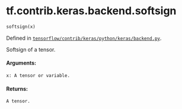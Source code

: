 <div itemscope itemtype="http://developers.google.com/ReferenceObject">
<meta itemprop="name" content="tf.contrib.keras.backend.softsign" />
</div>

# tf.contrib.keras.backend.softsign

``` python
softsign(x)
```



Defined in [`tensorflow/contrib/keras/python/keras/backend.py`](https://www.tensorflow.org/code/tensorflow/contrib/keras/python/keras/backend.py).

Softsign of a tensor.

#### Arguments:

    x: A tensor or variable.


#### Returns:

    A tensor.